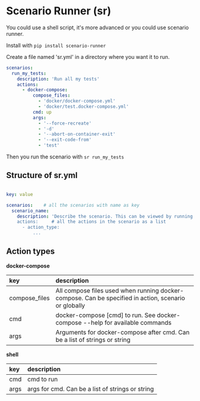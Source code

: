 # Scenario Runner (sr)

You could use a shell script, it's more advanced or you could use scenario runner.

Install with
```pip install scenario-runner```

Create a file named 'sr.yml' in a directory where you want it to run. 
```yaml
scenarios:
  run_my_tests:
    description: 'Run all my tests'
    actions:
      - docker-compose:
          compose_files:
            - 'docker/docker-compose.yml'
            - 'docker/test.docker-compose.yml'
          cmd: up
          args: 
            - '--force-recreate'
            - '-d'
            - '--abort-on-container-exit'
            - '--exit-code-from'
            - 'test'
```

Then you run the scenario with `sr run_my_tests`

## Structure of sr.yml

```yaml

key: value

scenarios:    # all the scenarios with name as key
  scenario_name:
    description: 'Describe the scenario. This can be viewed by running sr --help
    actions:     # all the actions in the scenario as a list
      - action_type:
          ...
```

## Action types

__docker-compose__

| key | description |
| :- | :- |
| compose_files | All compose files used when running docker-compose. Can be specified in action, scenario or globally |
| cmd | docker-compose [cmd] to run. See docker-compose --help for available commands |
| args | Arguments for docker-compose after cmd. Can be a list of strings or string |

__shell__

| key | description |
| :- | :- |
| cmd | cmd to run |
| args | args for cmd. Can be a list of strings or string |
